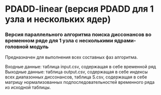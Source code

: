 # PDADD-linear (версия PDADD для 1 узла и нескольких ядер)

### Версия параллельного алгоритма поиска диссонансов во временном ряде для 1 узла с несколькими ядрами- головной модуль
Предназначен для выполнения всех составных фаз алгоритма.

Входные данные: таблица input.csv, содержащая в себе временной ряд<br>
Выходные данные: таблица output.csv, содержащая в себе индексы всех диапазонных диссонансов, 
	таблица S.csv, содержащая в себе матрицу нормализованных подпоследовательностей временного ряда из исходной таблицы.<br>
